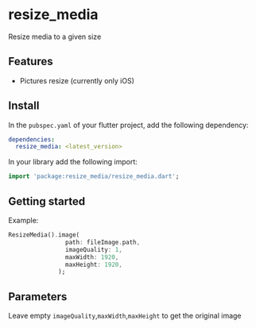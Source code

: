 
# resize_media

Resize media to a given size

## Features

* Pictures resize (currently only iOS)

## Install

In the `pubspec.yaml` of your flutter project, add the following dependency:

```yaml
dependencies:
  resize_media: <latest_version>
```

In your library add the following import:

```dart
import 'package:resize_media/resize_media.dart';
```

## Getting started

Example:

```dart
ResizeMedia().image(
                path: fileImage.path,
                imageQuality: 1,
                maxWidth: 1920,
                maxHeight: 1920,
              );
```

## Parameters

Leave empty `imageQuality`,`maxWidth`,`maxHeight` to get the original image